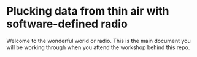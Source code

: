 # Plucking data from thin air with software-defined radio

Welcome to the wonderful world or radio. This is the main document you will be working through when you attend the workshop behind this repo.
